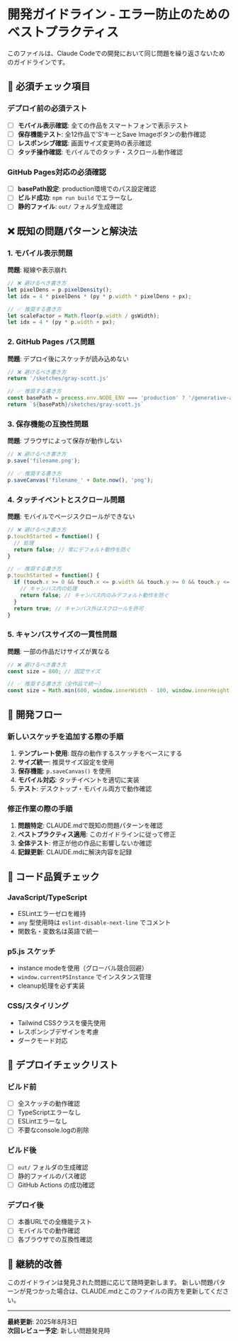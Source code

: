 # 開発ガイドライン - エラー防止のためのベストプラクティス

このファイルは、Claude Codeでの開発において同じ問題を繰り返さないためのガイドラインです。

## 🚨 必須チェック項目

### デプロイ前の必須テスト
- [ ] **モバイル表示確認**: 全ての作品をスマートフォンで表示テスト
- [ ] **保存機能テスト**: 全12作品で'S'キーとSave Imageボタンの動作確認
- [ ] **レスポンシブ確認**: 画面サイズ変更時の表示確認
- [ ] **タッチ操作確認**: モバイルでのタッチ・スクロール動作確認

### GitHub Pages対応の必須確認
- [ ] **basePath設定**: production環境でのパス設定確認
- [ ] **ビルド成功**: `npm run build` でエラーなし
- [ ] **静的ファイル**: `out/` フォルダ生成確認

## ❌ 既知の問題パターンと解決法

### 1. モバイル表示問題
**問題**: 縦線や表示崩れ
```javascript
// ❌ 避けるべき書き方
let pixelDens = p.pixelDensity();
let idx = 4 * pixelDens * (py * p.width * pixelDens + px);

// ✅ 推奨する書き方
let scaleFactor = Math.floor(p.width / gsWidth);
let idx = 4 * (py * p.width + px);
```

### 2. GitHub Pages パス問題
**問題**: デプロイ後にスケッチが読み込めない
```javascript
// ❌ 避けるべき書き方
return '/sketches/gray-scott.js'

// ✅ 推奨する書き方
const basePath = process.env.NODE_ENV === 'production' ? '/generative-art-gallery' : ''
return `${basePath}/sketches/gray-scott.js`
```

### 3. 保存機能の互換性問題
**問題**: ブラウザによって保存が動作しない
```javascript
// ❌ 避けるべき書き方
p.save('filename.png');

// ✅ 推奨する書き方
p.saveCanvas('filename_' + Date.now(), 'png');
```

### 4. タッチイベントとスクロール問題
**問題**: モバイルでページスクロールができない
```javascript
// ❌ 避けるべき書き方
p.touchStarted = function() {
  // 処理
  return false; // 常にデフォルト動作を防ぐ
}

// ✅ 推奨する書き方
p.touchStarted = function() {
  if (touch.x >= 0 && touch.x <= p.width && touch.y >= 0 && touch.y <= p.height) {
    // キャンバス内の処理
    return false; // キャンバス内のみデフォルト動作を防ぐ
  }
  return true; // キャンバス外はスクロールを許可
}
```

### 5. キャンバスサイズの一貫性問題
**問題**: 一部の作品だけサイズが異なる
```javascript
// ❌ 避けるべき書き方
const size = 800; // 固定サイズ

// ✅ 推奨する書き方（全作品で統一）
const size = Math.min(600, window.innerWidth - 100, window.innerHeight - 100);
```

## 🔧 開発フロー

### 新しいスケッチを追加する際の手順
1. **テンプレート使用**: 既存の動作するスケッチをベースにする
2. **サイズ統一**: 推奨サイズ設定を使用
3. **保存機能**: `p.saveCanvas()` を使用
4. **モバイル対応**: タッチイベントを適切に実装
5. **テスト**: デスクトップ・モバイル両方で動作確認

### 修正作業の際の手順
1. **問題特定**: CLAUDE.mdで既知の問題パターンを確認
2. **ベストプラクティス適用**: このガイドラインに従って修正
3. **全体テスト**: 修正が他の作品に影響しないか確認
4. **記録更新**: CLAUDE.mdに解決内容を記録

## 📝 コード品質チェック

### JavaScript/TypeScript
- ESLintエラーゼロを維持
- `any` 型使用時は `eslint-disable-next-line` でコメント
- 関数名・変数名は英語で統一

### p5.js スケッチ
- instance modeを使用（グローバル競合回避）
- `window.currentP5Instance` でインスタンス管理
- cleanup処理を必ず実装

### CSS/スタイリング
- Tailwind CSSクラスを優先使用
- レスポンシブデザインを考慮
- ダークモード対応

## 🚀 デプロイチェックリスト

### ビルド前
- [ ] 全スケッチの動作確認
- [ ] TypeScriptエラーなし
- [ ] ESLintエラーなし
- [ ] 不要なconsole.logの削除

### ビルド後
- [ ] `out/` フォルダの生成確認
- [ ] 静的ファイルのパス確認
- [ ] GitHub Actions の成功確認

### デプロイ後
- [ ] 本番URLでの全機能テスト
- [ ] モバイルでの動作確認
- [ ] 各ブラウザでの互換性確認

## 🔄 継続的改善

このガイドラインは発見された問題に応じて随時更新します。
新しい問題パターンが見つかった場合は、CLAUDE.mdとこのファイルの両方を更新してください。

---

**最終更新**: 2025年8月3日  
**次回レビュー予定**: 新しい問題発見時